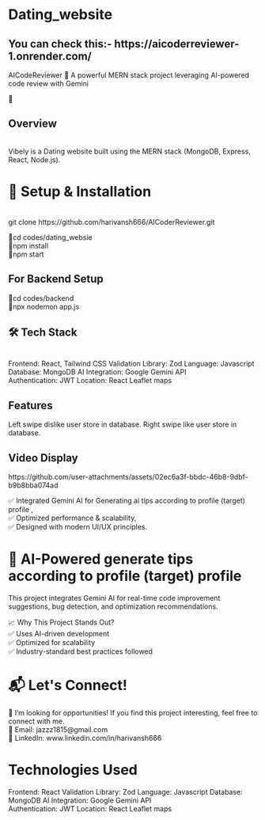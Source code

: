 ﻿# Dating_website

<h2>You can check this:- https://aicoderreviewer-1.onrender.com/</h2>
AICodeReviewer
🚀 A powerful MERN stack project leveraging AI-powered code review with Gemini


🔹 <h2> Overview </h2> <br>
Vibely is a Dating website built using the MERN stack (MongoDB, Express, React, Node.js).

<h1> 🚀 Setup & Installation </h1> <br>
git clone https://github.com/harivansh666/AICoderReviewer.git  <br>

🔹cd codes/dating_websie <br> 
🔹npm install <br>
🔹npm start <br>

<h2> For Backend Setup </h2> 
🔹cd codes/backend  <br>
🔹npx nodemon app.js

<h2> 🛠️ Tech Stack </h2> <br>
Frontend: React, Tailwind CSS
Validation Library: Zod
Language: Javascript
Database: MongoDB
AI Integration: Google Gemini API <br>
Authentication: JWT
Location:  React Leaflet maps

<h2>Features</h2>
Left swipe dislike user store in database.
Right swipe like user store in database. 

<h2>Video Display</h2>
https://github.com/user-attachments/assets/02ec6a3f-bbdc-46b8-9dbf-b9b8bba074ad

✅ Integrated Gemini AI for Generating ai tips according to profile (target) profile , <br>
✅ Optimized performance & scalability, <br>
✅ Designed with modern UI/UX principles. <br>

<h1>🧠 AI-Powered generate tips according to profile (target) profile </h1>
This project integrates Gemini AI for real-time code improvement suggestions, bug detection, and optimization recommendations.

📈 Why This Project Stands Out? <br>
✅ Uses AI-driven development <br>
✅ Optimized for scalability <br>
✅ Industry-standard best practices followed <br>

<h1> 📬 Let's Connect! </h1>
💼 I’m looking for opportunities! If you find this project interesting, feel free to connect with me. <br>
📧 Email: jazzz1815@gmail.com <br>
🔗 LinkedIn: www.linkedin.com/in/harivansh666 <br>





<h1> Technologies Used </h1>
Frontend: React
Validation Library: Zod
Language: Javascript
Database: MongoDB
AI Integration: Google Gemini API <br>
Authentication: JWT
Location:  React Leaflet maps


